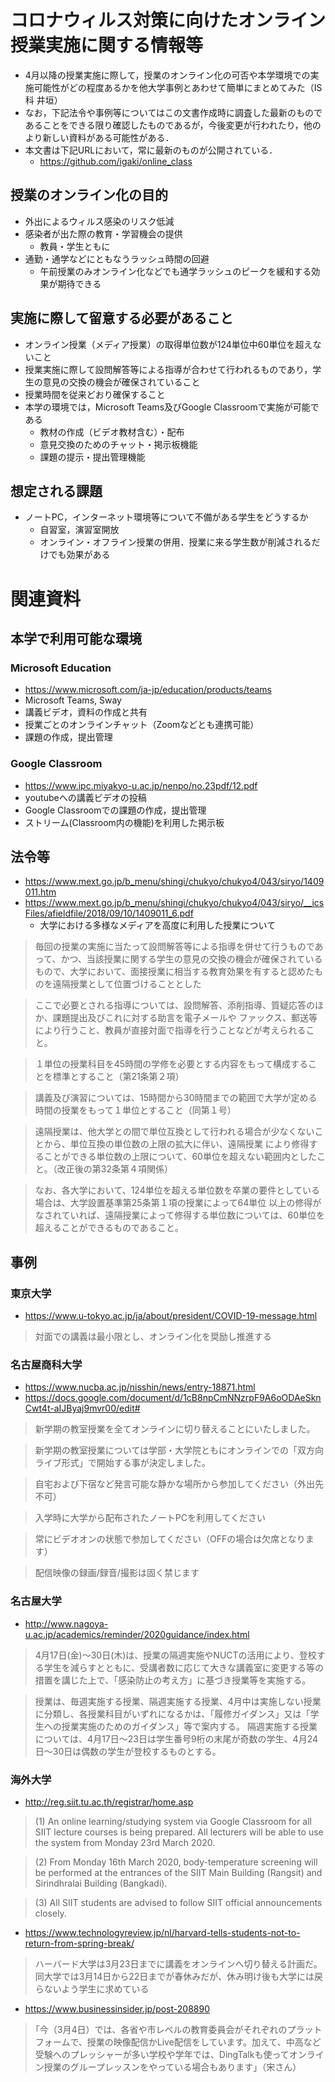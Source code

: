 # コロナウィルス対策に向けたオンライン授業実施に関する情報等
- 4月以降の授業実施に際して，授業のオンライン化の可否や本学環境での実施可能性がどの程度あるかを他大学事例とあわせて簡単にまとめてみた（IS科 井垣）
- なお，下記法令や事例等についてはこの文書作成時に調査した最新のものであることをできる限り確認したものであるが，今後変更が行われたり，他のより新しい資料がある可能性がある．
- 本文書は下記URLにおいて，常に最新のものが公開されている．
  - https://github.com/igaki/online_class

## 授業のオンライン化の目的
- 外出によるウィルス感染のリスク低減
- 感染者が出た際の教育・学習機会の提供
  - 教員・学生ともに
- 通勤・通学などにともなうラッシュ時間の回避
  - 午前授業のみオンライン化などでも通学ラッシュのピークを緩和する効果が期待できる

## 実施に際して留意する必要があること
- オンライン授業（メディア授業）の取得単位数が124単位中60単位を超えないこと
- 授業実施に際して設問解答等による指導が合わせて行われるものであり，学生の意見の交換の機会が確保されていること
- 授業時間を従来どおり確保すること
- 本学の環境では，Microsoft Teams及びGoogle Classroomで実施が可能である
  - 教材の作成（ビデオ教材含む）・配布
  - 意見交換のためのチャット・掲示板機能
  - 課題の提示・提出管理機能

## 想定される課題
- ノートPC，インターネット環境等について不備がある学生をどうするか
  - 自習室，演習室開放
  - オンライン・オフライン授業の併用．授業に来る学生数が削減されるだけでも効果がある

# 関連資料
## 本学で利用可能な環境
### Microsoft Education
- https://www.microsoft.com/ja-jp/education/products/teams
- Microsoft Teams, Sway
- 講義ビデオ，資料の作成と共有
- 授業ごとのオンラインチャット（Zoomなどとも連携可能）
- 課題の作成，提出管理

### Google Classroom
- https://www.ipc.miyakyo-u.ac.jp/nenpo/no.23pdf/12.pdf
- youtubeへの講義ビデオの投稿
- Google Classroomでの課題の作成，提出管理
- ストリーム(Classroom内の機能)を利用した掲示板

## 法令等
- https://www.mext.go.jp/b_menu/shingi/chukyo/chukyo4/043/siryo/1409011.htm
- https://www.mext.go.jp/b_menu/shingi/chukyo/chukyo4/043/siryo/__icsFiles/afieldfile/2018/09/10/1409011_6.pdf
  - 大学における多様なメディアを高度に利用した授業について
> 毎回の授業の実施に当たって設問解答等による指導を併せて行うものであって、かつ、当該授業に関する学生の意見の交換の機会が確保されているもので、大学において、面接授業に相当する教育効果を有すると認めたものを遠隔授業として位置づけることとした

> ここで必要とされる指導については、設問解答、添削指導、質疑応答のほか、課題提出及びこれに対する助言を電子メールや
ファックス、郵送等により行うこと、教員が直接対面で指導を行うことなどが考えられること。

> １単位の授業科目を45時間の学修を必要とする内容をもって構成することを標準とすること（第21条第２項）

> 講義及び演習については、15時間から30時間までの範囲で大学が定める時間の授業をもって１単位とすること（同第１号）

> 遠隔授業は、他大学との間で単位互換として行われる場合が少なくないことから、単位互換の単位数の上限の拡大に伴い、遠隔授業
により修得することができる単位数の上限について、60単位を超えない範囲内としたこと。（改正後の第32条第４項関係）

> なお、各大学において、124単位を超える単位数を卒業の要件としている場合は、大学設置基準第25条第１項の授業によって64単位
以上の修得がなされていれば、遠隔授業によって修得する単位数については、60単位を超えることができるものであること。


## 事例
### 東京大学
- https://www.u-tokyo.ac.jp/ja/about/president/COVID-19-message.html
> 対面での講義は最小限とし、オンライン化を奨励し推進する

### 名古屋商科大学
- https://www.nucba.ac.jp/nisshin/news/entry-18871.html
- https://docs.google.com/document/d/1cB8npCmNNzrpF9A6oODAeSknCwt4t-aIJByaj9mvr00/edit#
> 新学期の教室授業を全てオンラインに切り替えることにいたしました。

> 新学期の教室授業については学部・大学院ともにオンラインでの「双方向ライブ形式」で開始する事が決定しました。

> 自宅および下宿など発言可能な静かな場所から参加してください（外出先不可）

> 入学時に大学から配布されたノートPCを利用してください

> 常にビデオオンの状態で参加してください（OFFの場合は欠席となります）

> 配信映像の録画/録音/撮影は固く禁じます

### 名古屋大学
- http://www.nagoya-u.ac.jp/academics/reminder/2020guidance/index.html
> 4月17日(金)～30日(木)は、授業の隔週実施やNUCTの活用により、登校する学生を減らすとともに、受講者数に応じて大きな講義室に変更する等の措置を講じた上で、「感染防止の考え方」に基づき授業等を実施する。

> 授業は、毎週実施する授業、隔週実施する授業、4月中は実施しない授業に分類し、各授業科目がいずれになるかは、「履修ガイダンス」又は「学生への授業実施のためのガイダンス」等で案内する。
> 隔週実施する授業については、4月17日～23日は学生番号9桁の末尾が奇数の学生、4月24日～30日は偶数の学生が登校するものとする。

### 海外大学
- http://reg.siit.tu.ac.th/registrar/home.asp
> (1) An online learning/studying system via Google Classroom for all SIIT lecture courses is being prepared. All lecturers will be able to use the system from Monday 23rd March 2020.

> (2) From Monday 16th March 2020, body-temperature screening will be performed at the entrances of the SIIT Main Building (Rangsit) and Sirindhralai Building (Bangkadi).

> (3) All SIIT students are advised to follow SIIT official announcements closely.

- https://www.technologyreview.jp/nl/harvard-tells-students-not-to-return-from-spring-break/
> ハーバード大学は3月23日までに講義をオンラインへ切り替える計画だ。同大学では3月14日から22日までが春休みだが、休み明け後も大学には戻らないよう学生に求めている

- https://www.businessinsider.jp/post-208890
> ｢今（3月4日）では、各省や市レベルの教育委員会がそれぞれのプラットフォームで、授業の映像配信かLive配信をしています。加えて、中高など受験へのプレッシャーが多い学校や学年では、DingTalkも使ってオンライン授業のグループレッスンをやっている場合もあります｣（宋さん）
